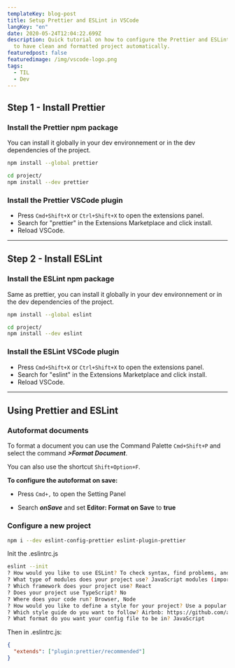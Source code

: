 ```yaml
---
templateKey: blog-post
title: Setup Prettier and ESLint in VSCode
langKey: "en"
date: 2020-05-24T12:04:22.699Z
description: Quick tutorial on how to configure the Prettier and ESLint plugin
  to have clean and formatted project automatically.
featuredpost: false
featuredimage: /img/vscode-logo.png
tags:
  - TIL
  - Dev
---
```


## Step 1 - Install Prettier

### Install the Prettier npm package

You can install it globally in your dev environnement or in the dev dependencies of the project.

```sh
npm install --global prettier
```

```sh
cd project/
npm install --dev prettier
```

### Install the Prettier VSCode plugin

- Press `Cmd+Shift+X` or `Ctrl+Shift+X` to open the extensions panel.
- Search for "prettier" in the Extensions Marketplace and click install.
- Reload VSCode.

---

## Step 2 - Install ESLint

### Install the ESLint npm package

Same as prettier, you can install it globally in your dev environnement or in the dev dependencies of the project.

```sh
npm install --global eslint
```

```sh
cd project/
npm install --dev eslint
```

### Install the ESLint VSCode plugin

- Press `Cmd+Shift+X` or `Ctrl+Shift+X` to open the extensions panel.
- Search for "eslint" in the Extensions Marketplace and click install.
- Reload VSCode.

---

## Using Prettier and ESLint

### Autoformat documents

To format a document you can use the Command Palette `Cmd+Shift+P` and select the command **_>Format Document_**.

You can also use the shortcut `Shift+Option+F`.

**To configure the autoformat on save:**

- Press `Cmd+,` to open the Setting Panel

- Search **_onSave_** and set **Editor: Format on Save** to **true**

### Configure a new project

```sh
npm i --dev eslint-config-prettier eslint-plugin-prettier
```

Init the .eslintrc.js

```sh
eslint --init
? How would you like to use ESLint? To check syntax, find problems, and enforce code style
? What type of modules does your project use? JavaScript modules (import/export)
? Which framework does your project use? React
? Does your project use TypeScript? No
? Where does your code run? Browser, Node
? How would you like to define a style for your project? Use a popular style guide
? Which style guide do you want to follow? Airbnb: https://github.com/airbnb/javascript
? What format do you want your config file to be in? JavaScript
```

Then in .eslintrc.js:

```json
{
  "extends": ["plugin:prettier/recommended"]
}
```
